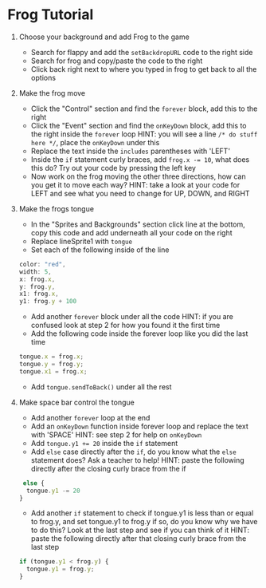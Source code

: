 # Frog Tutorial

1. Choose your background and add Frog to the game

   - Search for flappy and add the `setBackdropURL` code to the right side
   - Search for frog and copy/paste the code to the right
   - Click back right next to where you typed in frog to get back to all the options

2. Make the frog move

   - Click the "Control" section and find the `forever` block, add this to the right
   - Click the "Event" section and find the `onKeyDown` block, add this to the right inside the `forever` loop
     HINT: you will see a line `/* do stuff here */`, place the `onKeyDown` under this
   - Replace the text inside the `includes` parentheses with 'LEFT'
   - Inside the `if` statement curly braces, add `frog.x -= 10`, what does this do? Try out your code by pressing the left key
   - Now work on the frog moving the other three directions, how can you get it to move each way?
     HINT: take a look at your code for LEFT and see what you need to change for UP, DOWN, and RIGHT

3. Make the frogs tongue

   - In the "Sprites and Backgrounds" section click line at the bottom, copy this code and add underneath all your code on the right
   - Replace lineSprite1 with `tongue`
   - Set each of the following inside of the line

   ```javascript
   color: "red",
   width: 5,
   x: frog.x,
   y: frog.y,
   x1: frog.x,
   y1: frog.y + 100
   ```

   - Add another `forever` block under all the code
     HINT: if you are confused look at step 2 for how you found it the first time
   - Add the following code inside the forever loop like you did the last time

   ```javascript
   tongue.x = frog.x;
   tongue.y = frog.y;
   tongue.x1 = frog.x;
   ```

   - Add `tongue.sendToBack()` under all the rest

4. Make space bar control the tongue

   - Add another `forever` loop at the end
   - Add an `onKeyDown` function inside forever loop and replace the text with 'SPACE'
     HINT: see step 2 for help on `onKeyDown`
   - Add `tongue.y1 += 20` inside the `if` statement
   - Add `else` case directly after the `if`, do you know what the `else` statement does? Ask a teacher to help!
     HINT: paste the following directly after the closing curly brace from the if

   ```javascript
    else {
     tongue.y1 -= 20
   }
   ```

   - Add another `if` statement to check if tongue.y1 is less than or equal to frog.y, and set tongue.y1 to frog.y if so, do you know why we have to do this? Look at the last step and see if you can think of it
     HINT: paste the following directly after that closing curly brace from the last step

   ```javascript
   if (tongue.y1 < frog.y) {
     tongue.y1 = frog.y;
   }
   ```
